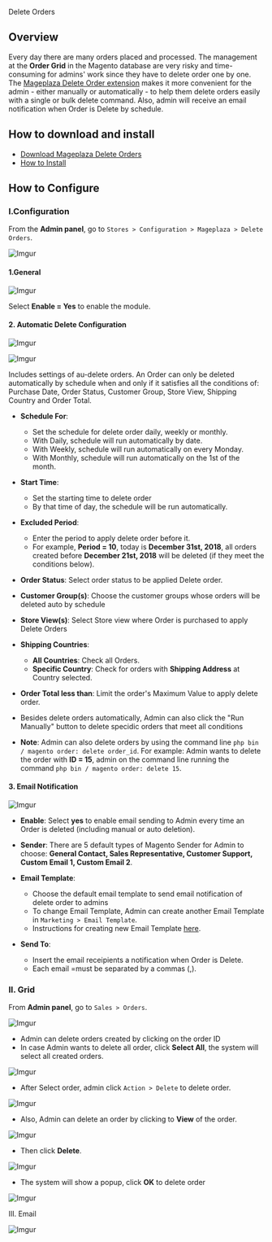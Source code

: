 Delete Orders


## Overview

Every day there are many orders placed and processed. The management at the **Order Grid** in the Magento database are very risky and time-consuming for admins' work since they have to delete order one by one. The [Mageplaza Delete Order extension](https://www.mageplaza.com/magento-2-delete-orders/) makes it more convenient for the admin - either manually or automatically - to help them delete orders easily with a single or bulk delete command. Also, admin will receive an email notification when Order is Delete by schedule.


## How to download and install

- [Download Mageplaza Delete Orders](https://www.mageplaza.com/magento-2-delete-orders/)
- [How to Install](https://www.mageplaza.com/install-magento-2-extension/)


## How to Configure
### I.Configuration
From the **Admin panel**, go to `Stores > Configuration > Mageplaza > Delete Orders`.

![Imgur](https://i.imgur.com/dFJpzZb.png)

#### 1.General

![Imgur](https://i.imgur.com/MvgjaEa.png)

Select **Enable = Yes** to enable the module.

#### 2. Automatic Delete Configuration

![Imgur](https://i.imgur.com/1r50764.png)

![Imgur](https://i.imgur.com/wsWjXc4.png)

Includes settings of au-delete orders. An Order can only be deleted automatically by schedule when and only if it satisfies all the conditions of: Purchase Date, Order Status, Customer Group, Store View, Shipping Country and Order Total.

- **Schedule For**:
  - Set the schedule for delete order daily, weekly or monthly.
  - With Daily, schedule will run automatically by date.
  - With Weekly, schedule will run automatically on every Monday.
  - With Monthly, schedule will run automatically on the 1st of the month.
  
- **Start Time**:
  - Set the starting time to delete order 
  - By that time of day, the schedule will be run automatically.
  
- **Excluded Period**:
  - Enter the period to apply delete order before it. 
  - For example, **Period = 10**, today is **December 31st, 2018**, all orders created before **December 21st, 2018** will be deleted (if they meet the conditions below).
  
- **Order Status**: Select order status to be applied Delete order. 
  
- **Customer Group(s)**: Choose the customer groups whose orders will be deleted auto by schedule

- **Store View(s)**: Select Store view where Order is purchased to apply Delete Orders

- **Shipping Countries**:
  - **All Countries**: Check all Orders.
  - **Specific Country**: Check for orders with **Shipping Address** at Country selected.
  
- **Order Total less than**: Limit the order's Maximum Value to apply delete order. 

- Besides delete orders automatically, Admin can also click the "Run Manually" button to delete specidic orders that meet all conditions 

- **Note**: Admin can also delete orders by using the command line `php bin / magento order: delete order_id`. For example: Admin wants to delete the order with **ID = 15**, admin on the command line running the command `php bin / magento order: delete 15`.


#### 3. Email Notification

![Imgur](https://i.imgur.com/1b3EGcY.png)

- **Enable**: Select **yes** to enable email sending to Admin every time an Order is deleted (including manual or auto deletion).

- **Sender**: There are 5 default types of Magento Sender for Admin to choose: **General Contact, Sales Representative, Customer Support, Custom Email 1, Custom Email 2**.

- **Email Template**:
  - Choose the default email template to send email notification of delete order to admins
  - To change Email Template, Admin can create another Email Template in `Marketing > Email Template`.
  - Instructions for creating new Email Template [here](https://www.mageplaza.com/kb/how-to-customize-email-template-transactional-email-magento-2.html).
  
- **Send To**:
  - Insert the email receipients a notification when Order is Delete.
  - Each email =must be separated by a commas (,).


### II. Grid

From **Admin panel**, go to `Sales > Orders`.

![Imgur](https://i.imgur.com/e3SrAHU.png)

- Admin can delete orders created by clicking on the order ID
- In case Admin wants to delete all order, click **Select All**, the system will select all created orders.

![Imgur](https://i.imgur.com/kg4ikwL.png)

- After Select order, admin click `Action > Delete` to delete order.

![Imgur](https://i.imgur.com/1NSnKah.png)

- Also, Admin can delete an order by clicking to **View** of the order.

![Imgur](https://i.imgur.com/iuFrIGv.png)

- Then click **Delete**.

![Imgur](https://i.imgur.com/p7N4glD.png)

- The system will show a popup, click **OK** to delete order

![Imgur](https://i.imgur.com/SNDHFwT.png)

III. Email

![Imgur](https://i.imgur.com/hjBYzVr.png)
